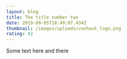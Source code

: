 ```yaml
---
layout: blog
title: The title number two
date: 2019-09-05T18:49:07.434Z
thumbnail: /images/uploads/vanhout_logo.png
rating: 42
---
```

Some text here and there
